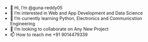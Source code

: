 - 👋 Hi, I’m @guna-reddy05
- 👀 I’m interested in Web and App Development and Data Science
- 🌱 I’m currently learning Python, Electronics and Communicstion Engineering
- 💞️ I’m looking to collaborate on Any New Project 
- 📫 How to reach me +91 9014479339

<!---
guna-reddy05/guna-reddy05 is a ✨ special ✨ repository because its `README.md` (this file) appears on your GitHub profile.
You can click the Preview link to take a look at your changes.
--->

